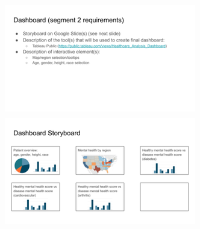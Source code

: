 ![Alt text](https://raw.githubusercontent.com/UC-Healthcare/Healthcare_Analysis/Lukas/resources/Dashboard_segment_2_requirements.png)

![Alt text](https://raw.githubusercontent.com/UC-Healthcare/Healthcare_Analysis/Lukas/resources/Dashboard_segment_2_requirements-2.png)